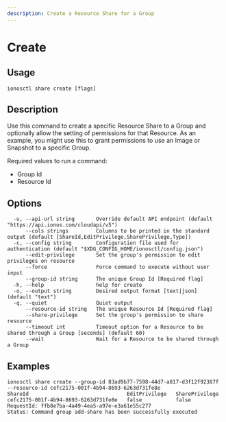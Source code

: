 ```yaml
---
description: Create a Resource Share for a Group
---
```


# Create

## Usage

```text
ionosctl share create [flags]
```

## Description

Use this command to create a specific Resource Share to a Group and optionally allow the setting of permissions for that Resource. As an example, you might use this to grant permissions to use an Image or Snapshot to a specific Group.

Required values to run a command:

* Group Id
* Resource Id

## Options

```text
  -u, --api-url string       Override default API endpoint (default "https://api.ionos.com/cloudapi/v5")
      --cols strings         Columns to be printed in the standard output (default [ShareId,EditPrivilege,SharePrivilege,Type])
  -c, --config string        Configuration file used for authentication (default "$XDG_CONFIG_HOME/ionosctl/config.json")
      --edit-privilege       Set the group's permission to edit privileges on resource
      --force                Force command to execute without user input
      --group-id string      The unique Group Id [Required flag]
  -h, --help                 help for create
  -o, --output string        Desired output format [text|json] (default "text")
  -q, --quiet                Quiet output
      --resource-id string   The unique Resource Id [Required flag]
      --share-privilege      Set the group's permission to share resource
      --timeout int          Timeout option for a Resource to be shared through a Group [seconds] (default 60)
      --wait                 Wait for a Resource to be shared through a Group
```

## Examples

```text
ionosctl share create --group-id 83ad9b77-7598-44d7-a817-d3f12f92387f --resource-id cefc2175-001f-4b94-8693-6263d731fe8e
ShareId                                EditPrivilege   SharePrivilege
cefc2175-001f-4b94-8693-6263d731fe8e   false           false
RequestId: ffb8e7ba-4a49-4ea5-a97e-e3a61e55c277
Status: Command group add-share has been successfully executed
```

